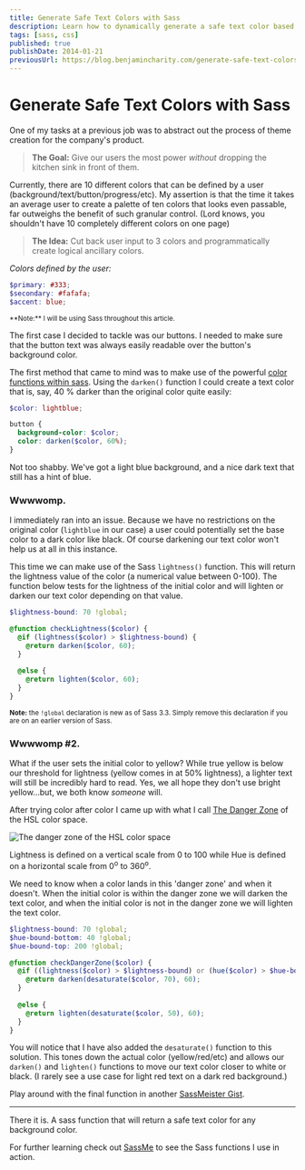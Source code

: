 ```yaml
---
title: Generate Safe Text Colors with Sass
description: Learn how to dynamically generate a safe text color based on the background color with Sass.
tags: [sass, css]
published: true
publishDate: 2014-01-21
previousUrl: https://blog.benjamincharity.com/generate-safe-text-colors-with-sass/
---
```


# Generate Safe Text Colors with Sass

One of my tasks at a previous job was to abstract out the process of theme creation for the company's product.

> **The Goal:** Give our users the most power *without* dropping the kitchen sink in front of them.

Currently, there are 10 different colors that can be defined by a user (background/text/button/progress/etc). My 
assertion is that the time it takes an average user to create a palette of ten colors that looks even passable, far 
outweighs the benefit of such granular control. (Lord knows, you shouldn't have 10 completely different colors on one page)

> **The Idea:** Cut back user input to 3 colors and programmatically create logical ancillary colors.

*Colors defined by the user:*

```scss
$primary: #333;
$secondary: #fafafa;
$accent: blue;
```

<small>
**Note:** I will be using Sass throughout this article.
</small>

The first case I decided to tackle was our buttons. I needed to make sure that the button text was always easily 
readable over the button's background color.

The first method that came to mind was to make use of the powerful [color functions within sass][colorFunctions]. 
Using the `darken()` function I could create a text color that is, say, 40 % darker than the original color quite easily:

```scss
$color: lightblue;

button {
  background-color: $color;
  color: darken($color, 60%);
}
```

Not too shabby. We've got a light blue background, and a nice dark text that still has a hint of blue.

### Wwwwomp.

I immediately ran into an issue. Because we have no restrictions on the original color (`lightblue` in our case) a 
user could potentially set the base color to a dark color like black. Of course darkening our text color won't help 
us at all in this instance.

This time we can make use of the Sass `lightness()` function. This will return the lightness value of the color (a 
numerical value between 0-100). The function below tests for the lightness of the initial color and will lighten or 
darken our text color depending on that value.

```scss
$lightness-bound: 70 !global;

@function checkLightness($color) {
  @if (lightness($color) > $lightness-bound) {
    @return darken($color, 60);
  }
  
  @else {
    @return lighten($color, 60);
  }
}
```

<small>**Note:** the `!global` declaration is new as of Sass 3.3. Simply remove this declaration if you are on an earlier version of Sass.</small>

### Wwwwomp #2.

What if the user sets the initial color to yellow? While true yellow is below our threshold for lightness (yellow 
comes in at 50% lightness), a lighter text will still be incredibly hard to read. Yes, we all hope they don't use bright yellow...but, we both know *someone* will.

After trying color after color I came up with what I call [The Danger Zone][dangerZone] of the HSL color space.

![The danger zone of the HSL color space](https://blog.benjamincharity.com/content/images/2014/12/hsl.jpg)

Lightness is defined on a vertical scale from 0 to 100 while Hue is defined on a horizontal scale from 0<sup>o</sup> to 360<sup>o</sup>.

We need to know when a color lands in this 'danger zone' and when it doesn't. When the initial color is within the danger zone we will darken the text color, and when the initial color is not in the danger zone we will lighten the text color.

```scss
$lightness-bound: 70 !global;
$hue-bound-bottom: 40 !global;
$hue-bound-top: 200 !global;

@function checkDangerZone($color) {
  @if ((lightness($color) > $lightness-bound) or (hue($color) > $hue-bound-bottom and hue($color) < $hue-bound-top)) {
    @return darken(desaturate($color, 70), 60);
  }
  
  @else {
    @return lighten(desaturate($color, 50), 60);
  }
}
```

You will notice that I have also added the `desaturate()` function to this solution. This tones down the actual 
color (yellow/red/etc) and allows our `darken()` and `lighten()` functions to move our text color closer to white or black. (I rarely see a use case for light red text on a dark red background.)

Play around with the final function in another [SassMeister Gist][finalTry].

---

There it is. A sass function that will return a safe text color for any background color.

For further learning check out [SassMe][sassMe] to see the Sass functions I use in action.

[gist]: https://gist.github.com/benjamincharity/8531621.js
[colorFunctions]: http://sass-lang.com/documentation/Sass/Script/Functions.html
[firstTry]: http://sassmeister.com/gist/benjamincharity/8546697
[secondTry]: http://sassmeister.com/gist/benjamincharity/8531621
[finalTry]: http://sassmeister.com/gist/benjamincharity/8548185
[dangerZone]: http://youtu.be/RRU3I_o1vLc
[sassMe]: http://sassme.arc90.com/

